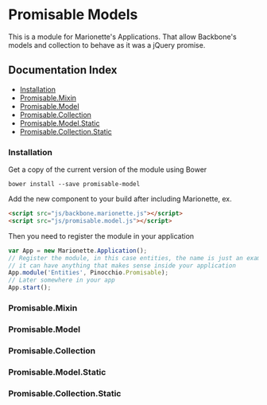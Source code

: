 # Promisable Models

This is a module for Marionette's Applications. That allow Backbone's models and collection to behave as it was a jQuery promise.

## Documentation Index

* [Installation](#instalation)
* [Promisable.Mixin](#promisable-mixin)
* [Promisable.Model](#promisable-model)
* [Promisable.Collection](#promisable-collection)
* [Promisable.Model.Static](#promisable-model-static)
* [Promisable.Collection.Static](#promisable-collection-static)

### Installation

Get a copy of the current version of the module using Bower

```
bower install --save promisable-model
```

Add the new component to your build after including Marionette, ex.

```html
<script src="js/backbone.marionette.js"></script>
<script src="js/promisable.model.js"></script>
```

Then you need to register the module in your application

```javascript
var App = new Marionette.Application();
// Register the module, in this case entities, the name is just an example,
// it can have anything that makes sense inside your application
App.module('Entities', Pinocchio.Promisable);
// Later somewhere in your app
App.start();
```

### Promisable.Mixin

### Promisable.Model

### Promisable.Collection

### Promisable.Model.Static

### Promisable.Collection.Static
